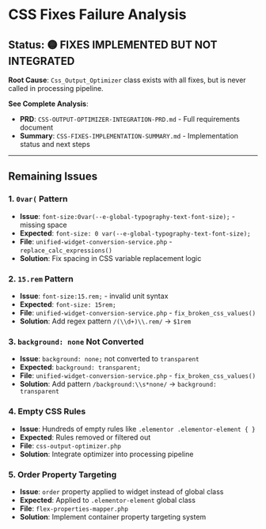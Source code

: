 # CSS Fixes Failure Analysis

## Status: 🟡 FIXES IMPLEMENTED BUT NOT INTEGRATED

**Root Cause**: `Css_Output_Optimizer` class exists with all fixes, but is never called in processing pipeline.

**See Complete Analysis**:
- **PRD**: `CSS-OUTPUT-OPTIMIZER-INTEGRATION-PRD.md` - Full requirements document
- **Summary**: `CSS-FIXES-IMPLEMENTATION-SUMMARY.md` - Implementation status and next steps

---

## Remaining Issues

### 1. `0var(` Pattern
- **Issue**: `font-size:0var(--e-global-typography-text-font-size);` - missing space
- **Expected**: `font-size: 0 var(--e-global-typography-text-font-size);`
- **File**: `unified-widget-conversion-service.php` - `replace_calc_expressions()`
- **Solution**: Fix spacing in CSS variable replacement logic

### 2. `15.rem` Pattern  
- **Issue**: `font-size:15.rem;` - invalid unit syntax
- **Expected**: `font-size: 15rem;`
- **File**: `unified-widget-conversion-service.php` - `fix_broken_css_values()`
- **Solution**: Add regex pattern `/(\\d+)\\.rem/` → `$1rem`

### 3. `background: none` Not Converted
- **Issue**: `background: none;` not converted to `transparent`
- **Expected**: `background: transparent;`
- **File**: `unified-widget-conversion-service.php` - `fix_broken_css_values()`
- **Solution**: Add pattern `/background:\\s*none/` → `background: transparent`

### 4. Empty CSS Rules
- **Issue**: Hundreds of empty rules like `.elementor .elementor-element { }`
- **Expected**: Rules removed or filtered out
- **File**: `css-output-optimizer.php`
- **Solution**: Integrate optimizer into processing pipeline

### 5. Order Property Targeting
- **Issue**: `order` property applied to widget instead of global class
- **Expected**: Applied to `.elementor-element` global class
- **File**: `flex-properties-mapper.php`
- **Solution**: Implement container property targeting system
